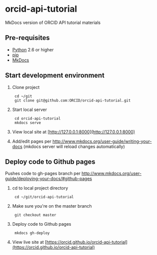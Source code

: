 # orcid-api-tutorial
MkDocs version of ORCID API tutorial materials

## Pre-requisites
* [Python](https://www.python.org) 2.6 or higher
* [pip](http://pip.readthedocs.io/en/stable/installing/)
* [MkDocs](http://www.mkdocs.org/#installation)

## Start development environment
1. Clone project

        cd ~/git
        git clone git@github.com:ORCID/orcid-api-tutorial.git

2. Start local server

        cd orcid-api-tutorial
        mkdocs serve

3. View local site at [http://127.0.0.1:8000](http://127.0.0.1:8000)
4. Add/edit pages per http://www.mkdocs.org/user-guide/writing-your-docs (mkdocs server will reload changes automatically)

## Deploy code to Github pages
Pushes code to gh-pages branch per http://www.mkdocs.org/user-guide/deploying-your-docs/#github-pages

1. cd to local project directory

        cd ~/git/orcid-api-tutorial

2. Make sure you're on the master branch

        git checkout master

2. Deploy code to Github pages

        mkdocs gh-deploy

3. View live site at [https://orcid.github.io/orcid-api-tutorial](https://orcid.github.io/orcid-api-tutorial)
